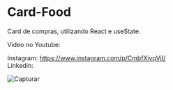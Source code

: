 # Card-Food
Card de compras, utilizando React e useState.

Video no Youtube: </br>

Instagram: https://www.instagram.com/p/CmbfXiyqVjI/ </br> 
Linkedin: </br>

![Capturar](https://user-images.githubusercontent.com/91435296/208988636-d20cf235-04b2-4e15-8e03-2279d83a70bb.PNG)
